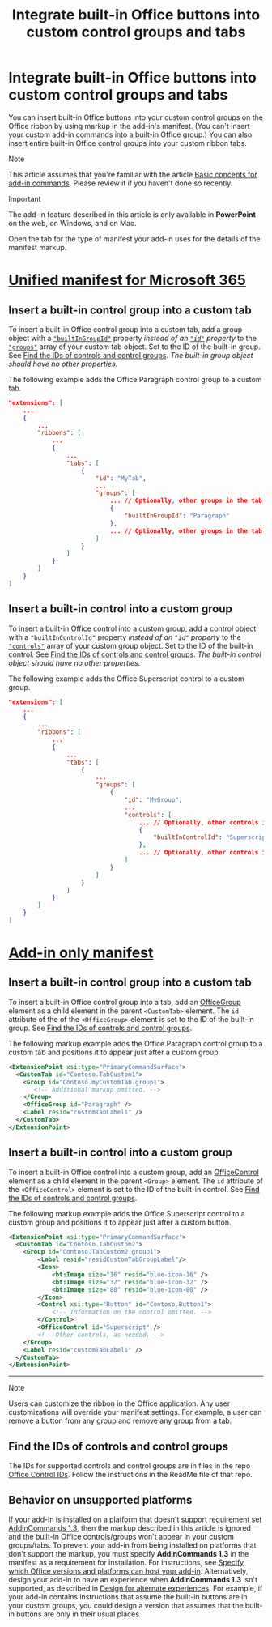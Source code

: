 ﻿---
title: Integrate built-in Office buttons into custom control groups and tabs
description: Learn how to include built-in Office buttons in your custom command groups and tabs on the Office ribbon.
ms.date: 06/10/2025
ms.topic: how-to
ms.localizationpriority: medium
---


# Integrate built-in Office buttons into custom control groups and tabs

You can insert built-in Office buttons into your custom control groups on the Office ribbon by using markup in the add-in's manifest. (You can't insert your custom add-in commands into a built-in Office group.) You can also insert entire built-in Office control groups into your custom ribbon tabs.

> [!NOTE]
> This article assumes that you're familiar with the article [Basic concepts for add-in commands](add-in-commands.md). Please review it if you haven't done so recently.

> [!IMPORTANT]
> The add-in feature described in this article is only available in **PowerPoint** on the web, on Windows, and on Mac.

Open the tab for the type of manifest your add-in uses for the details of the manifest markup.

# [Unified manifest for Microsoft 365](#tab/jsonmanifest)

## Insert a built-in control group into a custom tab

To insert a built-in Office control group into a custom tab, add a group object with a [`"builtInGroupId"`](/microsoft-365/extensibility/schema/extension-ribbons-array-tabs-item#builtintabid) property *instead of an [`"id"`](/microsoft-365/extensibility/schema/extension-ribbons-array-tabs-item#id) property* to the [`"groups"`](/microsoft-365/extensibility/schema/extension-ribbons-array-tabs-item#groups) array of your custom tab object. Set to the ID of the built-in group. See [Find the IDs of controls and control groups](#find-the-ids-of-controls-and-control-groups). *The built-in group object should have no other properties.*

The following example adds the Office Paragraph control group to a custom tab.

```json
"extensions": [
    ...
    {
        ...
        "ribbons": [
            ...
            {
                ...
                "tabs": [
                    {
                        "id": "MyTab",
                        ...
                        "groups": [
                            ... // Optionally, other groups in the tab.
                            {
                                "builtInGroupId": "Paragraph"
                            },
                            ... // Optionally, other groups in the tab.
                        ]
                    }
                ]
            }
        ]
    }
]
```

## Insert a built-in control into a custom group

To insert a built-in Office control into a custom group, add a control object with a `"builtInControlId"` property *instead of an `"id"` property* to the [`"controls"`](/microsoft-365/extensibility/schema/extension-ribbons-custom-tab-groups-item#controls) array of your custom group object. Set to the ID of the built-in control. See [Find the IDs of controls and control groups](#find-the-ids-of-controls-and-control-groups). *The built-in control object should have no other properties.*

The following example adds the Office Superscript control to a custom group.

```json
"extensions": [
    ...
    {
        ...
        "ribbons": [
            ...
            {
                ...
                "tabs": [
                    {
                        ...
                        "groups": [
                            {
                                "id": "MyGroup",
                                ...
                                "controls": [
                                    ... // Optionally, other controls in the group.
                                    {
                                        "builtInControlId": "Superscript"
                                    },
                                    ... // Optionally, other controls in the group.
                                ]
                            }
                        ]
                    }
                ]
            }
        ]
    }
]
```

# [Add-in only manifest](#tab/xmlmanifest)

## Insert a built-in control group into a custom tab

To insert a built-in Office control group into a tab, add an [OfficeGroup](/javascript/api/manifest/customtab#officegroup) element as a child element in the parent `<CustomTab>` element. The `id` attribute of the of the `<OfficeGroup>` element is set to the ID of the built-in group. See [Find the IDs of controls and control groups](#find-the-ids-of-controls-and-control-groups).

The following markup example adds the Office Paragraph control group to a custom tab and positions it to appear just after a custom group.

```xml
<ExtensionPoint xsi:type="PrimaryCommandSurface">
  <CustomTab id="Contoso.TabCustom1">
    <Group id="Contoso.myCustomTab.group1">
       <!-- Additional markup omitted. -->
    </Group>
    <OfficeGroup id="Paragraph" />
    <Label resid="customTabLabel1" />
  </CustomTab>
</ExtensionPoint>
```

## Insert a built-in control into a custom group

To insert a built-in Office control into a custom group, add an [OfficeControl](/javascript/api/manifest/group#officecontrol) element as a child element in the parent `<Group>` element. The `id` attribute of the `<OfficeControl>` element is set to the ID of the built-in control. See [Find the IDs of controls and control groups](#find-the-ids-of-controls-and-control-groups).

The following markup example adds the Office Superscript control to a custom group and positions it to appear just after a custom button.

```xml
<ExtensionPoint xsi:type="PrimaryCommandSurface">
  <CustomTab id="Contoso.TabCustom2">
    <Group id="Contoso.TabCustom2.group1">
        <Label resid="residCustomTabGroupLabel"/>
        <Icon>
            <bt:Image size="16" resid="blue-icon-16" />
            <bt:Image size="32" resid="blue-icon-32" />
            <bt:Image size="80" resid="blue-icon-80" />
        </Icon>
        <Control xsi:type="Button" id="Contoso.Button1">
            <!-- Information on the control omitted. -->
        </Control>
        <OfficeControl id="Superscript" />
        <!-- Other controls, as needed. -->
    </Group>
    <Label resid="customTabLabel1" />
  </CustomTab>
</ExtensionPoint>
```

---

> [!NOTE]
> Users can customize the ribbon in the Office application. Any user customizations will override your manifest settings. For example, a user can remove a button from any group and remove any group from a tab.

## Find the IDs of controls and control groups

The IDs for supported controls and control groups are in files in the repo [Office Control IDs](https://github.com/OfficeDev/office-control-ids). Follow the instructions in the ReadMe file of that repo.

## Behavior on unsupported platforms

If your add-in is installed on a platform that doesn't support [requirement set AddinCommands 1.3](/javascript/api/requirement-sets/common/add-in-commands-requirement-sets), then the markup described in this article is ignored and the built-in Office controls/groups won't appear in your custom groups/tabs. To prevent your add-in from being installed on platforms that don't support the markup, you must specify **AddinCommands 1.3** in the manifest as a requirement for installation. For instructions, see [Specify which Office versions and platforms can host your add-in](../develop/specify-office-hosts-and-api-requirements.md#specify-which-office-versions-and-platforms-can-host-your-add-in). Alternatively, design your add-in to have an experience when **AddinCommands 1.3** isn't supported, as described in [Design for alternate experiences](../develop/specify-office-hosts-and-api-requirements.md#design-for-alternate-experiences). For example, if your add-in contains instructions that assume the built-in buttons are in your custom groups, you could design a version that assumes that the built-in buttons are only in their usual places.
